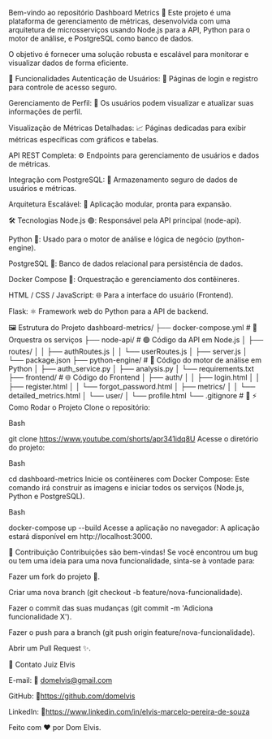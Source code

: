 Bem-vindo ao repositório Dashboard Metrics 🎉
Este projeto é uma plataforma de gerenciamento de métricas, desenvolvida com uma arquitetura de microsserviços usando Node.js para a API, Python para o motor de análise, e PostgreSQL como banco de dados.

O objetivo é fornecer uma solução robusta e escalável para monitorar e visualizar dados de forma eficiente.

🎯 Funcionalidades
Autenticação de Usuários: 🔐 Páginas de login e registro para controle de acesso seguro.

Gerenciamento de Perfil: 👤 Os usuários podem visualizar e atualizar suas informações de perfil.

Visualização de Métricas Detalhadas: 📈 Páginas dedicadas para exibir métricas específicas com gráficos e tabelas.

API REST Completa: ⚙️ Endpoints para gerenciamento de usuários e dados de métricas.

Integração com PostgreSQL: 💾 Armazenamento seguro de dados de usuários e métricas.

Arquitetura Escalável: 🚀 Aplicação modular, pronta para expansão.

🛠 Tecnologias
Node.js 🟢: Responsável pela API principal (node-api).

Python 🐍: Usado para o motor de análise e lógica de negócio (python-engine).

PostgreSQL 🐘: Banco de dados relacional para persistência de dados.

Docker Compose 🐳: Orquestração e gerenciamento dos contêineres.

HTML / CSS / JavaScript: 🌐 Para a interface do usuário (Frontend).

Flask: ⚛️ Framework web do Python para a API de backend.

🖼 Estrutura do Projeto
dashboard-metrics/
├── docker-compose.yml       # 🐳 Orquestra os serviços
├── node-api/                # 🟢 Código da API em Node.js
│   ├── routes/
│   │   ├── authRoutes.js
│   │   └── userRoutes.js
│   ├── server.js
│   └── package.json
├── python-engine/           # 🐍 Código do motor de análise em Python
│   ├── auth_service.py
│   ├── analysis.py
│   └── requirements.txt
├── frontend/                # 🌐 Código do Frontend
│   ├── auth/
│   │   ├── login.html
│   │   ├── register.html
│   │   └── forgot_password.html
│   ├── metrics/
│   │   └── detailed_metrics.html
│   └── user/
│       └── profile.html
└── .gitignore               # 🚫
⚡ Como Rodar o Projeto
Clone o repositório:

Bash

git clone https://www.youtube.com/shorts/apr341idq8U
Acesse o diretório do projeto:

Bash

cd dashboard-metrics
Inicie os contêineres com Docker Compose:
Este comando irá construir as imagens e iniciar todos os serviços (Node.js, Python e PostgreSQL).

Bash

docker-compose up --build
Acesse a aplicação no navegador:
A aplicação estará disponível em http://localhost:3000.

🤝 Contribuição
Contribuições são bem-vindas! Se você encontrou um bug ou tem uma ideia para uma nova funcionalidade, sinta-se à vontade para:

Fazer um fork do projeto 🍴.

Criar uma nova branch (git checkout -b feature/nova-funcionalidade).

Fazer o commit das suas mudanças (git commit -m 'Adiciona funcionalidade X').

Fazer o push para a branch (git push origin feature/nova-funcionalidade).

Abrir um Pull Request ✨.

💌 Contato
Juiz Elvis

E-mail: 📧 domelvis@gmail.com

GitHub: 🔗https://github.com/domelvis

LinkedIn: 🔗https://www.linkedin.com/in/elvis-marcelo-pereira-de-souza

Feito com ❤️ por Dom Elvis.